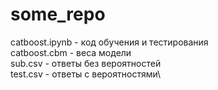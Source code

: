 # some_repo

catboost.ipynb - код обучения и тестирования\
catboost.cbm - веса модели\
sub.csv - ответы без вероятностей\
test.csv - ответы с вероятностями\
